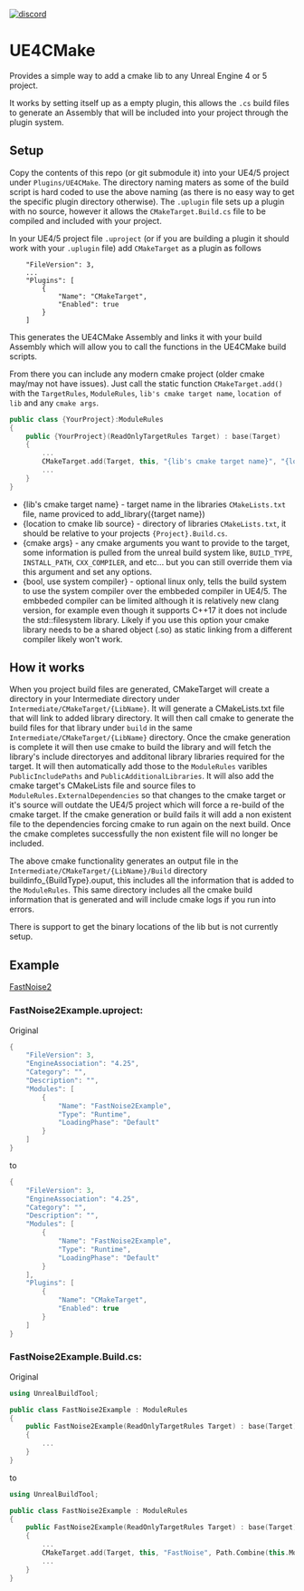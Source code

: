 [![discord](https://img.shields.io/discord/495955797872869376.svg?logo=discord "Discord")](https://discord.gg/4AYSjfEByn)

# UE4CMake
Provides a simple way to add a cmake lib to any Unreal Engine 4 or 5 project. 

It works by setting itself up as a empty plugin, this allows the `.cs` build files to generate an Assembly that will be included into your project through the plugin system.

## Setup
Copy the contents of this repo (or git submodule it) into your UE4/5 project under `Plugins/UE4CMake`. The directory naming maters as some of the build script is hard coded to use the above naming (as there is no easy way to get the specific plugin directory otherwise). The `.uplugin` file sets up a plugin with no source, however it allows the `CMakeTarget.Build.cs` file to be compiled and included with your project.

In your UE4/5 project file `.uproject` (or if you are building a plugin it should work with your `.uplugin` file) add `CMakeTarget` as a plugin as follows
```
    "FileVersion": 3,
    ...
    "Plugins": [
		{
			"Name": "CMakeTarget",
			"Enabled": true
		}
	]
```
This generates the UE4CMake Assembly and links it with your build Assembly which will allow you to call the functions in the UE4CMake build scripts.

From there you can include any modern cmake project (older cmake may/may not have issues). Just call the static function `CMakeTarget.add()` with the `TargetRules`, `ModuleRules`, `lib's cmake target name`, `location of lib` and any `cmake args`. 

```c++
public class {YourProject}:ModuleRules
{
    public {YourProject}(ReadOnlyTargetRules Target) : base(Target)
    {
        ...
        CMakeTarget.add(Target, this, "{lib's cmake target name}", "{location to cmake lib source}", "{cmake args}", {bool, use system compiler});
        ...
    }
}
```
- {lib's cmake target name} - target name in the libraries `CMakeLists.txt` file, name proviced to add_library({target name})
- {location to cmake lib source} - directory of libraries `CMakeLists.txt`, it should be relative to your projects `{Project}.Build.cs`.
- {cmake args} - any cmake arguments you want to provide to the target, some information is pulled from the unreal build system like, `BUILD_TYPE`, `INSTALL_PATH`, `CXX_COMPILER`, and etc... but you can still override them via this argument and set any options.
- {bool, use system compiler} - optional linux only,  tells the build system to use the system compiler over the embbeded compiler in UE4/5. The embbeded compiler can be limited although it is relatively new clang version, for example even though it supports C++17 it does not include the std::filesystem library. Likely if you use this option your cmake library needs to be a shared object (.so) as static linking from a different compiler likely won't work.

## How it works

When you project build files are generated, CMakeTarget will create a directory in your Intermediate directory under `Intermediate/CMakeTarget/{LibName}`. It will generate a CMakeLists.txt file that will link to added library directory. It will then call cmake to generate the build files for that library under `build` in the same `Intermediate/CMakeTarget/{LibName}` directory. Once the cmake generation is complete it will then use cmake to build the library and will fetch the library's include directoryes and additonal library libraries required for the target. It will then automatically add those to the `ModuleRules` varibles `PublicIncludePaths` and `PublicAdditionalLibraries`. It will also add the cmake target's CMakeLists file and source files to `ModuleRules.ExternalDependencies` so that changes to the cmake target or it's source will outdate the UE4/5 project which will force a re-build of the cmake target. If the cmake generation or build fails it will add a non existent file to the dependencies forcing cmake to run again on the next build. Once the cmake completes successfully the non existent file will no longer be included.

The above cmake functionality generates an output file in the `Intermediate/CMakeTarget/{LibName}/Build` directory buildinfo_{BuildType}.ouput, this includes all the information that is added to the `ModuleRules`. This same directory includes all the cmake build information that is generated and will include cmake logs if you run into errors. 

There is support to get the binary locations of the lib but is not currently setup.

## Example
[FastNoise2](https://github.com/caseymcc/UE4_FastNoise2)

### FastNoise2Example.uproject:
Original
```c++
{
	"FileVersion": 3,
	"EngineAssociation": "4.25",
	"Category": "",
	"Description": "",
	"Modules": [
		{
			"Name": "FastNoise2Example",
			"Type": "Runtime",
			"LoadingPhase": "Default"
		}
	]
}
```
to
```c++
{
	"FileVersion": 3,
	"EngineAssociation": "4.25",
	"Category": "",
	"Description": "",
	"Modules": [
		{
			"Name": "FastNoise2Example",
			"Type": "Runtime",
			"LoadingPhase": "Default"
		}
	],
	"Plugins": [
		{
			"Name": "CMakeTarget",
			"Enabled": true
		}
	]
}
```

### FastNoise2Example.Build.cs:
Original
```c++
using UnrealBuildTool;

public class FastNoise2Example : ModuleRules
{
	public FastNoise2Example(ReadOnlyTargetRules Target) : base(Target)
	{
        ...
    }
}
```
to
```c++
using UnrealBuildTool;

public class FastNoise2Example : ModuleRules
{
	public FastNoise2Example(ReadOnlyTargetRules Target) : base(Target)
	{
        ...
        CMakeTarget.add(Target, this, "FastNoise", Path.Combine(this.ModuleDirectory, "../Deps/FastNoise2"), "-DFASTNOISE2_NOISETOOL=OFF");
        ...
    }
}
```

